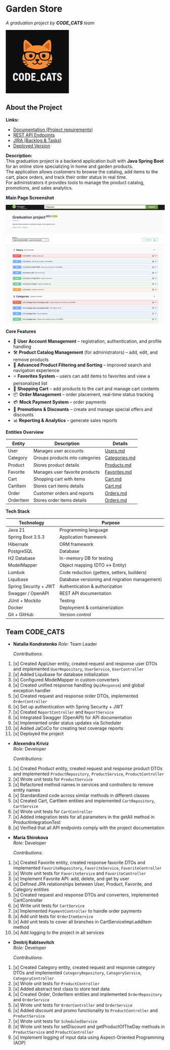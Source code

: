 # Garden Store

_A graduation project by **CODE_CATS** team_

![CODE_CATS Banner](src/main/docs/logo.png)

## About the Project

**Links:**

- [Documentation (Project requirements)](https://docs.google.com/document/d/1Xn41eFhdYAJVYzRucsNwpbLJ5lNxdvpfx__SZf5DwXA/edit?tab=t.0)
- [REST API Endpoints](https://confirmed-baron-2e5.notion.site/REST-API-f186cf63a46c4020b2237f73093922ab)
- [JIRA (Backlog & Tasks)](https://natzubova.atlassian.net/jira/software/projects/GSP/boards/1)
- [Deployed Version](http://51.20.105.119:8080/swagger-ui/index.html#/)

**Description:**  
This graduation project is a backend application built with **Java Spring Boot** for an online store specializing in home and garden products.  
The application allows customers to browse the catalog, add items to the cart, place orders, and track their order status in real time.  
For administrators it provides tools to manage the product catalog, promotions, and sales analytics.

**Main Page Screenshot**

![Main Page Screenshot](src/main/docs/main-page.png)

**Core Features**

- 👤 **User Account Management** – registration, authentication, and profile handling
- 🛠️ **Product Catalog Management** (for administrators) – add, edit, and remove products
- 🔎 **Advanced Product Filtering and Sorting** – improved search and navigation experience
- ⭐ **Favorites System** – users can add items to favorites and view a personalized list
- 🛒 **Shopping Cart** – add products to the cart and manage cart contents
- 📦 **Order Management** – order placement, real-time status tracking
- 💳 **Mock Payment System** – order payments
- 🎁 **Promotions & Discounts** – create and manage special offers and discounts
- 📊 **Reporting & Analytics** – generate sales reports


**Entities Overview**

| Entity    | Description                     | Details                                    |
|-----------|---------------------------------|--------------------------------------------|
| User      | Manages user accounts           | [Users.md](src/main/docs/User.md)          |
| Category  | Groups products into categories | [Categories.md](src/main/docs/Category.md) |
| Product   | Stores product details          | [Products.md](src/main/docs/Product.md)    |
| Favorite  | Manages user favorite products  | [Favorites.md](src/main/docs/Favorite.md)  |
| Cart      | Shopping cart with items        | [Cart.md](src/main/docs/Cart.md)           |
| CartItem  | Stores cart items details       | [Cart.md](src/main/docs/CartItem.md)       |
| Order     | Customer orders and reports     | [Orders.md](src/main/docs/Order.md)        |
| OrderItem | Stores order items details      | [Orders.md](src/main/docs/OrderItem.md)    |

**Tech Stack**

| Technology            | Purpose                                       |
|-----------------------|-----------------------------------------------|
| Java 21               | Programming language                          |
| Spring Boot 3.5.3     | Application framework                         |
| Hibernate             | ORM framework                                 |
| PostgreSQL            | Database                                      |
| H2 Database           | In-memory DB for testing                      |
| ModelMapper           | Object mapping (DTO ↔ Entity)                 |
| Lombok                | Code reduction (getters, setters, builders)   |
| Liquibase             | Database versioning and migration management) |
| Spring Security + JWT | Authentication & authorization                |
| Swagger / OpenAPI     | REST API documentation                        |
| JUnit + Mockito       | Testing                                       |
| Docker                | Deployment & containerization                 |
| Git + GitHub          | Version control                               |

## Team CODE_CATS

- **Natalia Kondratenko**
  *Role:* Team Leader

  *Contributions:*
1. [x] Created AppUser entity, created request and response user DTOs and implemented `UserRepository`, `UserService`, `UserController`
2. [x] Added Liquibase for database initialization
3. [x] Configured ModelMapper in custom converters
4. [x] Created unified response handling (`ApiResponse`) and global exception handler
5. [x] Created request and response order DTOs, implemented `OrderController`
6. [x] Set up authentication with Spring Security + JWT
7. [x] Created `ReportController` and `ReportService`
8. [x] Integrated Swagger (OpenAPI) for API documentation
9. [x] Implemented order status updates via Scheduler
10. [x] Added JaCoCo for creating test coverage reports
11. [x] Deployed the project

- **Alexendra Kriviz**  
  *Role:* Developer

  *Contributions:*
1. [x] Created Product entity, created request and response product DTOs and implemented `ProductRepository`, `ProductService`, `ProductController`
2. [x] Wrote unit tests  for `ProductService`
3. [x] Refactored method names in services and controllers to remove entity names
4. [x] Standardized code across similar methods in different classes
5. [x] Created Cart, CartItem entities and implemented `CartRepository`, `CartService`
6. [x] Wrote unit tests for `CartController`
7. [x] Added integration tests for all parameters in the getAll method in ProductIntegrationTest
8. [x] Verified that all API endpoints comply with the project documentation

- **Maria Shirokova**  
  *Role:* Developer

  *Contributions:*
1. [x] Created Favorite entity, created response favorite DTOs and implemented `FavoriteRepository`, `FavoriteService`, `FavoriteController`
2. [x] Wrote unit tests for `FavoriteService` and `FavoriteController`
3. [x] Implement Favorite API: add, delete, and get by user
4. [x] Defined JPA relationships between User, Product, Favorite, and Category entities
5. [x] Created request and response DTOs and converters, implemented CartController
6. [x] Write unit tests for `CartService`
7. [x] Implemented `PaymentController` to handle order payments
8. [x] Add unit tests for `OrderItemService`
9. [x] Add unit tests to cover all branches in CartServiceImpl.addItem method
10. [x] Add logging to the project in all services

- **Dmitrij Rabtsevitch**  
  *Role:* Developer

  *Contributions:*
1. [x] Created Category entity, created request and response category DTOs and implemented `CategoryRepository`, `CategoryService`, `CategoryController`
2. [x] Wrote unit tests for `ProductController`
3. [x] Added abstract test class to store test data
4. [x] Created Order, OrderItem entities and implemented `OrderRepository` and `OrderService`
5. [x] Wrote unit tests for `OrderController` and `OrderService`
6. [x] Added discount and promo functionality to `ProductController` and `ProductService`
7. [x] Wrote unit tests for `ScheduledService`
8. [x] Wrote unit tests for setDiscount and getProductOfTheDay methods in `ProductService` and `ProductController`
9. [x] Implement logging of input data using Aspect-Oriented Programming (AOP)